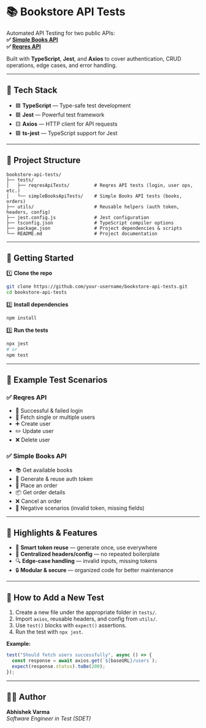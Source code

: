 # 📚 Bookstore API Tests

Automated API Testing for two public APIs:  
**✅ [Simple Books API](https://simple-books-api.click)**  
**✅ [Reqres API](https://reqres.in)**

Built with **TypeScript**, **Jest**, and **Axios** to cover authentication, CRUD operations, edge cases, and error handling.

---

## 🔧 Tech Stack

- 🟦 **TypeScript** — Type-safe test development
- 🟩 **Jest** — Powerful test framework
- 🟨 **Axios** — HTTP client for API requests
- 🟪 **ts-jest** — TypeScript support for Jest

---

## 📂 Project Structure

```
bookstore-api-tests/
├── tests/
│   ├── reqresApiTests/         # Reqres API tests (login, user ops, etc.)
│   └── simpleBooksApiTests/    # Simple Books API tests (books, orders)
├── utils/                      # Reusable helpers (auth token, headers, config)
├── jest.config.js              # Jest configuration
├── tsconfig.json               # TypeScript compiler options
├── package.json                # Project dependencies & scripts
└── README.md                   # Project documentation
```

---

## 🚀 Getting Started

1️⃣ **Clone the repo**

```bash
git clone https://github.com/your-username/bookstore-api-tests.git
cd bookstore-api-tests
```

2️⃣ **Install dependencies**

```bash
npm install
```

3️⃣ **Run the tests**

```bash
npx jest
# or
npm test
```

---

## 🧪 Example Test Scenarios

### ✅ Reqres API

- 🔐 Successful & failed login
- 👤 Fetch single or multiple users
- ➕ Create user
- ✏️ Update user
- ❌ Delete user

### ✅ Simple Books API

- 📚 Get available books
- 🔐 Generate & reuse auth token
- 🛒 Place an order
- 📦 Get order details
- ❌ Cancel an order
- 🚫 Negative scenarios (invalid token, missing fields)

---

## 🧠 Highlights & Features

- 🔁 **Smart token reuse** — generate once, use everywhere
- 🧼 **Centralized headers/config** — no repeated boilerplate
- 🔍 **Edge-case handling** — invalid inputs, missing tokens
- 🔒 **Modular & secure** — organized code for better maintenance

---

## 🤖 How to Add a New Test

1. Create a new file under the appropriate folder in `tests/`.
2. Import `axios`, reusable headers, and config from `utils/`.
3. Use `test()` blocks with `expect()` assertions.
4. Run the test with `npx jest`.

**Example:**

```typescript
test("Should fetch users successfully", async () => {
  const response = await axios.get(`${baseURL}/users`);
  expect(response.status).toBe(200);
});
```

---

## 👨‍💻 Author

**Abhishek Varma**  
_Software Engineer in Test (SDET)_
